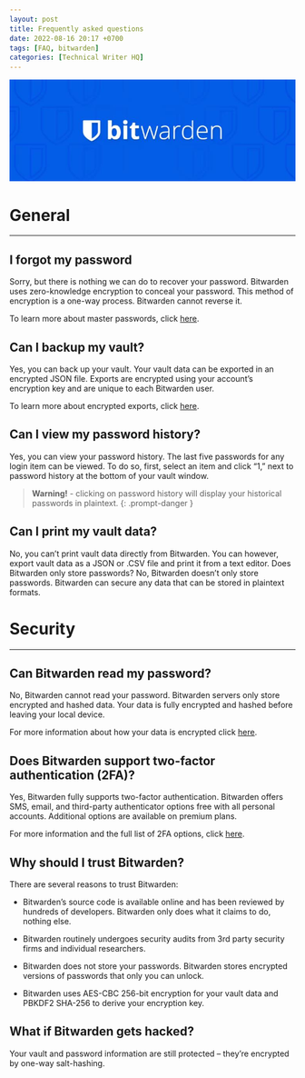 ```yaml
---
layout: post
title: Frequently asked questions
date: 2022-08-16 20:17 +0700
tags: [FAQ, bitwarden]
categories: [Technical Writer HQ]
---
```

![logo](/assets/bit_logo.jpg)
# **General**
---
## I forgot my password 

Sorry, but there is nothing we can do to recover your password. Bitwarden uses zero-knowledge encryption to conceal your password. This method of encryption is a one-way process. Bitwarden cannot reverse it.

To learn more about master passwords, click [here](https://bitwarden.com/help/master-password/).

## Can I backup my vault?

Yes, you can back up your vault. Your vault data can be exported in an encrypted JSON file. Exports are encrypted using your account’s encryption key and are unique to each Bitwarden user.

To learn more about encrypted exports, click [here](https://bitwarden.com/help/export-your-data/).

## Can I view my password history?

Yes, you can view your password history. The last five passwords for any login item can be viewed. To do so, first, select an item and click “1,” next to password history at the bottom of your vault window.

> **Warning!** - clicking on password history will display your historical passwords in plaintext.
{: .prompt-danger }

## Can I print my vault data?

No, you can’t print vault data directly from Bitwarden. You can however, export vault data as a JSON or .CSV file and print it from a text editor.
Does Bitwarden only store passwords?
No, Bitwarden doesn’t only store passwords. Bitwarden can secure any data that can be stored in plaintext formats.

# **Security**
---

## Can Bitwarden read my password?

No, Bitwarden cannot read your password. Bitwarden servers only store encrypted and hashed data. Your data is fully encrypted and hashed before leaving your local device.

For more information about how your data is encrypted click [here](https://bitwarden.com/help/what-encryption-is-used/#:~:text=Bitwarden%20uses%20AES%2DCBC%20256,used%20for%20storing%20encrypted%20data.).

## Does Bitwarden support two-factor authentication (2FA)?

Yes, Bitwarden fully supports two-factor authentication. Bitwarden offers SMS, email, and third-party authenticator options free with all personal accounts.  Additional options are available on premium plans.

For more information and the full list of 2FA options, click [here](https://bitwarden.com/help/setup-two-step-login/).

## Why should I trust Bitwarden?
There are several reasons to trust Bitwarden:
- Bitwarden’s source code is available online and has been reviewed by hundreds of developers. Bitwarden only does what it claims to do, nothing else. 

- Bitwarden routinely undergoes security audits from 3rd party security firms and individual researchers.

- Bitwarden does not store your passwords. Bitwarden stores encrypted versions of passwords that only you can unlock.

- Bitwarden uses AES-CBC 256-bit encryption for your vault data and PBKDF2 SHA-256 to derive your encryption key.

## What if Bitwarden gets hacked?

Your vault and password information are still protected – they’re encrypted by one-way salt-hashing.

